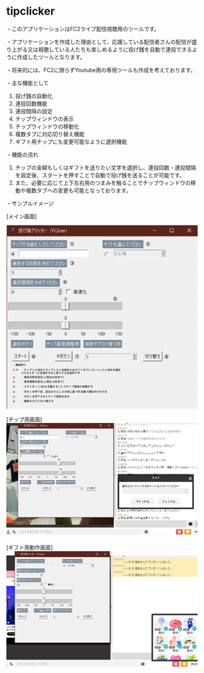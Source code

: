 # tipclicker

・このアプリケーションはFC2ライブ配信視聴用のツールです。

・アプリケーションを作成した理由として、応援している配信者さんの配信が盛り上がる又は視聴している人たちも楽しめるように投げ銭を自動で連投できるように作成したツールとなります。

・将来的には、FC2に限らずYoutube用の専用ツールも作成を考えております。

・主な機能として
  
  1. 投げ銭の自動化
  2. 連投回数機能
  3. 連投間隔の設定
  4. チップウィンドウの表示
  5. チップウィンドウの移動化
  6. 複数タブに対応切り替え機能
  7. ギフト用チップにも変更可能なように選択機能

・機能の流れ

  1. チップの金額もしくはギフトを送りたい文字を選択し、連投回数・連投間隔を設定後、スタートを押すことで自動で投げ銭を送ることが可能です。
  2. また、必要に応じて上下左右用のつまみを触ることでチップウィンドウの移動や複数タブへの変更も可能となっております。

・サンプルイメージ

[メイン画面]

![tipclicker](./tipclicker.png)

[チップ用画面]
![sample](./sample1.png)

[ギフト用動作画面]
![sample2](./sample2.png)
  



